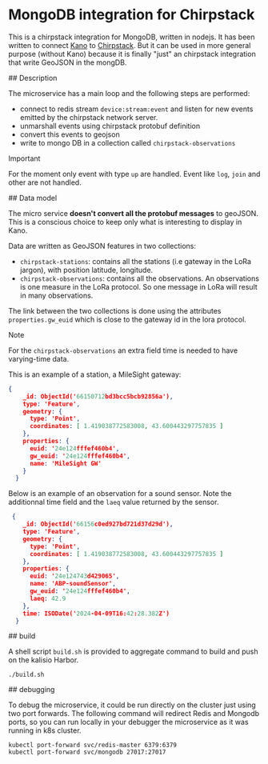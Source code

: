 # MongoDB integration for Chirpstack

This is a chirpstack integration for MongoDB, written in nodejs.
It has been written to connect [Kano](https://kalisio.github.io/kano/) to [Chirpstack](https://github.com/chirpstack/). But it
can be used in more general purpose (without Kano) because it is finally "just" an chirpstack integration that write GeoJSON in the mongDB.

## Description

The microservice has a main loop and the following steps are performed:

  * connect to redis stream `device:stream:event` and listen for new events emitted by the chirpstack network server.
  * unmarshall events using chirpstack protobuf definition
  * convert this events to geojson
  * write to mongo DB in a collection called `chirpstack-observations`

> [!IMPORTANT]
> For the moment only event with type `up` are handled. Event like `log`, `join` and other are not handled.

## Data model

The micro service **doesn't convert all the protobuf messages** to geoJSON. This is a conscious choice to keep only
what is interesting to display in Kano.

Data are written as GeoJSON features in two collections:

  * `chirpstack-stations`: contains all the stations (i.e gateway in the LoRa jargon), with position latitude, longitude.
  * `chirpstack-observations`: contains all the observations. An observations is one measure in the LoRa protocol. So
  one message in LoRa will result in many observations.

The link between the two collections is done using the attributes `properties.gw_euid` which is close to the gateway id in the
lora protocol. 

> [!NOTE]
> For the `chirpstack-observations` an extra field time is needed to have varying-time data. 

This is an example of a station, a MileSight gateway:
```json
{
    _id: ObjectId('66150712bd3bcc5bcb92856a'),
    type: 'Feature',
    geometry: {
      type: 'Point',
      coordinates: [ 1.419038772583008, 43.600443297757835 ]
    },
    properties: {
      euid: '24e124fffef460b4',
      gw_euid: '24e124fffef460b4',
      name: 'MileSight GW'
    }
  }

```

Below is an example of an observation for a sound sensor. Note the additionnal time field
and the `laeq` value returned by the sensor.
```json
 {
    _id: ObjectId('66156c0ed927bd721d37d29d'),
    type: 'Feature',
    geometry: {
      type: 'Point',
      coordinates: [ 1.419038772583008, 43.600443297757835 ]
    },
    properties: {
      euid: '24e124743d429065',
      name: 'ABP-soundSensor',
      gw_euid: '24e124fffef460b4',
      laeq: 42.9
    },
    time: ISODate('2024-04-09T16:42:28.382Z')
  }
```
   

## build

A shell script `build.sh` is provided to aggregate command to build and push on the kalisio Harbor.

```shell
./build.sh
```

## debugging

To debug the microservice, it could be run directly on the cluster just using two port forwards.
The following command will redirect Redis and Mongodb ports, so you can run locally in your debugger
the microservice as it was running in k8s cluster.

```shell
kubectl port-forward svc/redis-master 6379:6379
kubectl port-forward svc/mongodb 27017:27017
```

